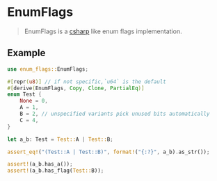 # EnumFlags

> EnumFlags is a [csharp](https://docs.microsoft.com/en-us/dotnet/api/system.flagsattribute?view=net-5.0) like enum flags implementation.

## Example

```rust
use enum_flags::EnumFlags;

#[repr(u8)] // if not specific,`u64` is the default
#[derive(EnumFlags, Copy, Clone, PartialEq)]
enum Test {
    None = 0,
    A = 1,
    B = 2, // unspecified variants pick unused bits automatically
    C = 4,
}

let a_b: Test = Test::A | Test::B;

assert_eq!("(Test::A | Test::B)", format!("{:?}", a_b).as_str());

assert!(a_b.has_a());
assert!(a_b.has_flag(Test::B));

```

